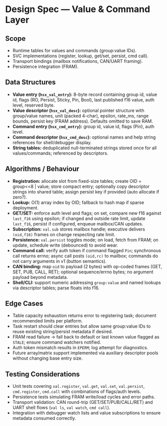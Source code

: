 # Design Spec — Value & Command Layer

## Scope
- Runtime tables for values and commands (group:value IDs).
- SVC implementations (register, lookup, get/set, persist, cmd call).
- Transport bindings (mailbox notifications, CAN/UART framing).
- Persistence integration (FRAM).

## Data Structures
- **Value entry (`hsx_val_entry`):** 8-byte record containing group id, value id, flags (RO, Persist, Sticky, Pin, Bool), last published f16 value, auth level, reserved byte.
- **Value descriptor (`hsx_val_desc`):** optional pointer structure with group/value names, unit (packed 4-char), epsilon, rate_ms, range bounds, persist key (FRAM address). Defaults omitted to save RAM.
- **Command entry (`hsx_cmd_entry`):** group id, value id, flags (Pin), auth level.
- **Command descriptor (`hsx_cmd_desc`):** optional names and help string references for shell/debugger display.
- **String tables:** deduplicated null-terminated strings stored once for all values/commands; referenced by descriptors.

## Algorithms / Behaviour
- **Registration:** allocate slot from fixed-size tables; create OID = group<<8 | value; store compact entry; optionally copy descriptor strings into shared table; assign persist key if provided (auto allocate if zero?).
- **Lookup:** O(1) array index by OID; fallback to hash map if sparse deployment.
- **GET/SET:** enforce auth level and flags; on set, compare new f16 against `last_f16` using epsilon; if changed and outside rate limit, update `last_f16`, persist if configured, enqueue mailbox/CAN updates.
- **Subscription:** `val.sub` stores mailbox handle; executive delivers `(oid,f16)` frames on change respecting rate limit.
- **Persistence:** `val.persist` toggles mode; on load, fetch from FRAM; on update, schedule write (debounced) to avoid wear.
- **Command call:** verify auth token if command flagged `Pin`; synchronous call returns errno; async call posts `(oid,rc)` to mailbox; commands do not carry arguments in v1 (button semantics).
- **CAN binding:** map `oid` to payload (2 bytes) with op-coded frames (GET, SET, PUB, CALL, RET); optional sequence/errno bytes; no argument payload beyond metadata.
- **Shell/CLI:** support numeric addressing `group:value` and named lookups via descriptor tables; parse floats into f16.

## Edge Cases
- Table capacity exhaustion returns error to registering task; document recommended limits per platform.
- Task restart should clear entries but allow same group:value IDs to reuse existing string/persist metadata if desired.
- FRAM read failure -> fall back to default or last known value flagged as `STALE`; ensure command watchers notified.
- Auth token mismatch results in `EPERM`; log attempt for diagnostics.
- Future array/matrix support implemented via auxiliary descriptor pools without changing base entry size.

## Testing Considerations
- Unit tests covering `val.register`, `val.get`, `val.set`, `val.persist`, `cmd.register`, `cmd.call` with combinations of flags/auth levels.
- Persistence tests simulating FRAM write/load cycles and error paths.
- Transport validation: CAN round-trip (GET/SET/PUB/CALL/RET) and UART shell flows (`val ls`, `val watch`, `cmd call`).
- Integration with debugger watch lists and value subscriptions to ensure metadata consumed correctly.

